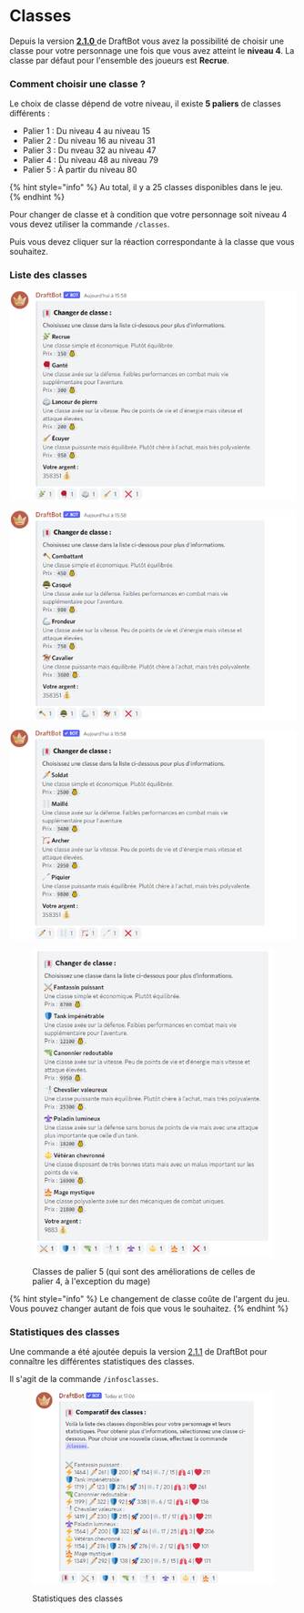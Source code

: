 # Classes

Depuis la version [**2.1.0** ](https://history.draftbot.com/draftbot-v2/2.1.0)de DraftBot vous avez la possibilité de choisir une classe pour votre personnage une fois que vous avez atteint le **niveau 4**. La classe par défaut pour l'ensemble des joueurs est **Recrue**.

### Comment choisir une classe ?

Le choix de classe dépend de votre niveau, il existe **5 paliers** de classes différents :

* Palier 1 : Du niveau 4 au niveau 15
* Palier 2 : Du niveau 16 au niveau 31
* Palier 3 : Du nveau 32 au niveau 47
* Palier 4 : Du niveau 48 au niveau 79
* Palier 5 : À partir du niveau 80

{% hint style="info" %}
Au total, il y a 25 classes disponibles dans le jeu.
{% endhint %}

Pour changer de classe et à condition que votre personnage soit niveau 4 vous devez utiliser la commande `/classes`.

Puis vous devez cliquer sur la réaction correspondante à la classe que vous souhaitez.

### Liste des classes

![Classes de palier 1](<../.gitbook/assets/Classes T1.png>)

![Classes de palier 2](<../.gitbook/assets/Classes T2.png>)

![Classes de palier 3](<../.gitbook/assets/Classes T3.png>)

<figure><img src="../.gitbook/assets/classes.PNG" alt=""><figcaption><p>Classes de palier 5 (qui sont des améliorations de celles de palier 4, à l'exception du mage)</p></figcaption></figure>

{% hint style="info" %}
Le changement de classe coûte de l'argent du jeu. Vous pouvez changer autant de fois que vous le souhaitez.
{% endhint %}

### Statistiques des classes

Une commande a été ajoutée depuis la version [2.1.1](https://history.draftbot.com/draftbot-v2/2.1.1) de DraftBot pour connaître les différentes statistiques des classes.

Il s'agit de la commande `/infosclasses`.

<figure><img src="../.gitbook/assets/comparatif classes.PNG" alt=""><figcaption><p>Statistiques des classes</p></figcaption></figure>
